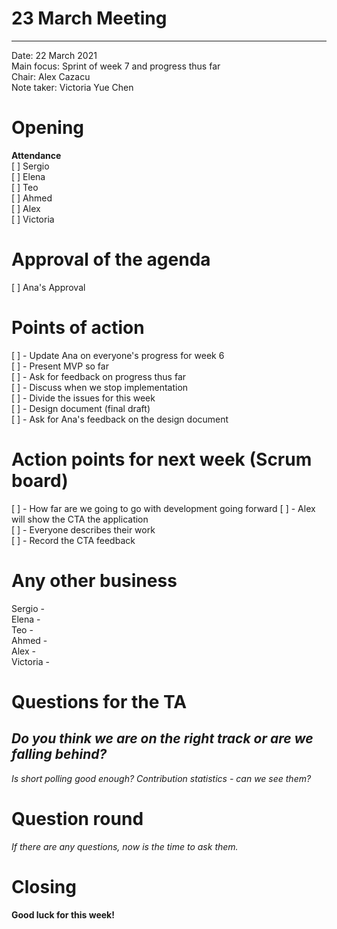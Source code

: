 # 23 March Meeting

---

Date:           22 March 2021\
Main focus:     Sprint of week 7 and progress thus far\
Chair:          Alex Cazacu\
Note taker:     Victoria Yue Chen

# Opening
**Attendance**\
[ ] Sergio\
[ ] Elena\
[ ] Teo\
[ ] Ahmed\
[ ] Alex\
[ ] Victoria 

# Approval of the agenda
[ ] Ana's Approval

# Points of action

[ ] - Update Ana on everyone's progress for week 6\
[ ] - Present MVP so far\
[ ] - Ask for feedback on progress thus far\
[ ] - Discuss when we stop implementation\
[ ] - Divide the issues for this week\
[ ] - Design document (final draft)\
[ ] - Ask for Ana's feedback on the design document


# Action points for next week (Scrum board)

[ ] - How far are we going to go with development going forward
[ ] - Alex will show the CTA the application\
[ ] - Everyone describes their work\
[ ] - Record the CTA feedback

# Any other business

Sergio -\
Elena -\
Teo -\
Ahmed -\
Alex -\
Victoria -

# Questions for the TA

*Do you think we are on the right track or are we falling behind?* 
-------
*Is short polling good enough?*
*Contribution statistics - can we see them?*

# Question round
*If there are any questions, now is the time to ask them.*

# Closing
**Good luck for this week!** 
